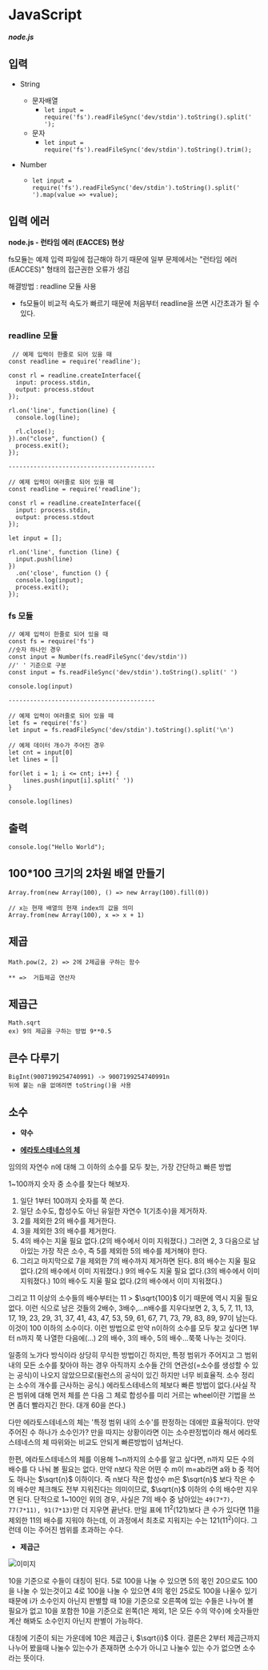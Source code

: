 # JavaScript

***node.js***

## 입력
* String
  * 문자배열
    * `let input = require('fs').readFileSync('dev/stdin').toString().split(' ');`
  * 문자
    * `let input = require('fs').readFileSync('dev/stdin').toString().trim();`

* Number
  * ``let input = require('fs').readFileSync('dev/stdin').toString().split(' ').map(value => +value);``

## 입력 에러
**node.js - 런타임 에러 (EACCES) 현상**

fs모듈는 예제 입력 파일에 접근해야 하기 때문에 일부 문제에서는 "런타임 에러 (EACCES)" 형태의 접근권한 오류가 생김

해결방법 : readline 모듈 사용

* fs모듈이 비교적 속도가 빠르기 때문에 처음부터 readline을 쓰면 시간초과가 될 수 있다.

### readline 모듈
```
 // 예제 입력이 한줄로 되어 있을 때
const readline = require('readline');

const rl = readline.createInterface({
  input: process.stdin,
  output: process.stdout
});

rl.on('line', function(line) {
  console.log(line);

  rl.close();
}).on("close", function() {
  process.exit();
});

-----------------------------------------

// 예제 입력이 여러줄로 되어 있을 떼
const readline = require('readline');

const rl = readline.createInterface({
  input: process.stdin,
  output: process.stdout
});

let input = [];

rl.on('line', function (line) {
  input.push(line)
})
  .on('close', function () {
  console.log(input);
  process.exit();
});
```

### fs 모듈
```
// 예제 입력이 한줄로 되어 있을 때
const fs = require('fs')
//숫자 하나인 경우
const input = Number(fs.readFileSync('dev/stdin'))
//' ' 기준으로 구분
const input = fs.readFileSync('dev/stdin').toString().split(' ')

console.log(input)

-----------------------------------------

// 예제 입력이 여러줄로 되어 있을 떼
let fs = require('fs')
let input = fs.readFileSync('dev/stdin').toString().split('\n')

// 예제 데이터 개수가 주어진 경우
let cnt = input[0]
let lines = []

for(let i = 1; i <= cnt; i++) {
	lines.push(input[i].split(' '))
}

console.log(lines)
```


## 출력
```
console.log("Hello World");
```

## 100*100 크기의 2차원 배열 만들기
```
Array.from(new Array(100), () => new Array(100).fill(0))

// x는 현재 배열의 현재 index의 값을 의미
Array.from(new Array(100), x => x + 1)
```

## 제곱
```
Math.pow(2, 2) => 2에 2제곱을 구하는 함수

** =>  거듭제곱 연산자
```

## 제곱근
```
Math.sqrt
ex) 9의 제곱을 구하는 방법 9**0.5
```

## 큰수 다루기
```
BigInt(9007199254740991) -> 9007199254740991n
뒤에 붙는 n을 없애려면 toString()을 사용
```

## 소수

- **약수**


- **[에라토스테네스의 체](https://namu.wiki/w/%EC%97%90%EB%9D%BC%ED%86%A0%EC%8A%A4%ED%85%8C%EB%84%A4%EC%8A%A4%EC%9D%98%20%EC%B2%B4)**

임의의 자연수 n에 대해 그 이하의 소수를 모두 찾는, 가장 간단하고 빠른 방법

1~100까지 숫자 중 소수를 찾는다 해보자.

1. 일단 1부터 100까지 숫자를 쭉 쓴다.
2. 일단 소수도, 합성수도 아닌 유일한 자연수 1(기초수)을 제거하자.
3. 2를 제외한 2의 배수를 제거한다.
4. 3을 제외한 3의 배수를 제거한다.
5. 4의 배수는 지울 필요 없다.(2의 배수에서 이미 지워졌다.) 그러면 2, 3 다음으로 남아있는 가장 작은 소수, 즉 5를 제외한 5의 배수를 제거해야 한다.
6. 그리고 마지막으로 7을 제외한 7의 배수까지 제거하면 된다. 8의 배수는 지울 필요 없다.(2의 배수에서 이미 지워졌다.) 9의 배수도 지울 필요 없다.(3의 배수에서 이미 지워졌다.) 10의 배수도 지울 필요 없다.(2의 배수에서 이미 지워졌다.)

그리고 11 이상의 소수들의 배수부터는 11 >  $\sqrt{100}$ 이기 때문에 역시 지울 필요 없다. 이런 식으로 남은 것들의 2배수, 3배수,...n배수를 지우다보면 2, 3, 5, 7, 11, 13, 17, 19, 23, 29, 31, 37, 41, 43, 47, 53, 59, 61, 67, 71, 73, 79, 83, 89, 97이 남는다. 이것이 100 이하의 소수이다. 이런 방법으로 만약 n이하의 소수를 모두 찾고 싶다면 1부터 n까지 쭉 나열한 다음에(...) 2의 배수, 3의 배수, 5의 배수...쭉쭉 나누는 것이다.

일종의 노가다 방식이라 상당히 무식한 방법이긴 하지만, 특정 범위가 주어지고 그 범위 내의 모든 소수를 찾아야 하는 경우 아직까지 소수들 간의 연관성(=소수를 생성할 수 있는 공식)이 나오지 않았으므로(윌런스의 공식이 있긴 하지만 너무 비효율적. 소수 정리는 소수의 개수를 근사하는 공식.) 에라토스테네스의 체보다 빠른 방법이 없다.(사실 작은 범위에 대해 먼저 체를 쓴 다음 그 체로 합성수를 미리 거르는 wheel이란 기법을 쓰면 좀더 빨라지긴 한다. 대개 60을 쓴다.)

다만 에라토스테네스의 체는 '특정 범위 내의 소수'를 판정하는 데에만 효율적이다. 만약 주어진 수 하나가 소수인가? 만을 따지는 상황이라면 이는 소수판정법이라 해서 에라토스테네스의 체 따위와는 비교도 안되게 빠른방법이 넘쳐난다.

한편, 에라토스테네스의 체를 이용해 1\~n까지의 소수를 알고 싶다면, n까지 모든 수의 배수를 다 나눠 볼 필요는 없다. 만약 n보다 작은 어떤 수 m이 m=ab라면 a와 b 중 적어도 하나는 $\sqrt{n}$ 이하이다. 즉 n보다 작은 합성수 m은 
$\sqrt{n}$ 보다 작은 수의 배수만 체크해도 전부 지워진다는 의미이므로, $\sqrt{n}$  이하의 수의 배수만 지우면 된다. 단적으로 1~100인 위의 경우, 사실은 7의 배수 중 남아있는 `49(7*7), 77(7*11), 91(7*13)`만 더 지우면 끝난다. 만일 표에 11<sup>2</sup>(121)보다 큰 수가 있다면 11을 제외한 11의 배수를 지워야 하는데, 이 과정에서 최초로 지워지는 수는 121(11<sup>2</sup>)이다. 그런데 이는 주어진 범위를 초과하는 수다.


- **제곱근**
 
![이미지](https://raw.githubusercontent.com/euijunh/algorithm-part2/main/boj/js/img/prime-number1.png)

10을 기준으로 수들이 대칭이 된다. 5로 100을 나눌 수 있으면 5의 몫인 20으로도 100을 나눌 수 있는것이고 4로 100을 나눌 수 있으면 4의 몫인 25로도 100을 나울수 있기 때문에 i가 소수인지 아닌지 판별할 때 10을 기준으로 오른쪽에 있는 수들은 나누어 볼 필요가 없고 10을 포함한 10을 기준으로 왼쪽(1은 제외, 1은 모든 수의 약수)에 숫자들만 계산 해봐도 소수인지 아닌지 판별이 가능하다.

대칭에 기준이 되는 가운데에 10은 제곱근 i, $\sqrt{i}$ 이다. 결론은 2부터 제곱근까지 나누어 봤을때 나눌수 있는수가 존재하면 소수가 아니고 나눌수 있는 수가 없으면 소수라는 뜻이다.
